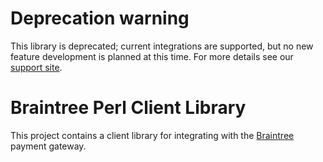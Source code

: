 # Deprecation warning

This library is deprecated; current integrations are supported, but no new feature development is planned at this time. For more details see our [support site](https://support.braintreepayments.com/customer/portal/articles/1763061-status-of-the-perl-client-library).

# Braintree Perl Client Library

This project contains a client library for integrating with the [Braintree](http://www.braintreepayments.com)
payment gateway.


